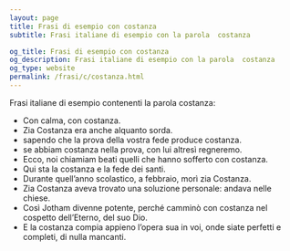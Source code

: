 ```yaml
---
layout: page
title: Frasi di esempio con costanza 
subtitle: Frasi italiane di esempio con la parola  costanza

og_title: Frasi di esempio con costanza 
og_description: Frasi italiane di esempio con la parola  costanza
og_type: website
permalink: /frasi/c/costanza.html
---
```


Frasi italiane di esempio contenenti la parola costanza:


- Con calma, con costanza.
- Zia Costanza era anche alquanto sorda.
- sapendo che la prova della vostra fede produce costanza.
- se abbiam costanza nella prova, con lui altresì regneremo.
- Ecco, noi chiamiam beati quelli che hanno sofferto con costanza.
- Qui sta la costanza e la fede dei santi.
- Durante quell’anno scolastico, a febbraio, morì zia Costanza.
- Zia Costanza aveva trovato una soluzione personale: andava nelle chiese.
- Così Jotham divenne potente, perché camminò con costanza nel cospetto dell’Eterno, del suo Dio.
- E la costanza compia appieno l’opera sua in voi, onde siate perfetti e completi, di nulla mancanti.

